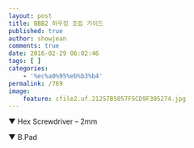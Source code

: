 ```yaml
---
layout: post
title: BBB2 하우징 조립 가이드
published: true
author: showjean
comments: true
date: 2016-02-29 06:02:46
tags: [ ]
categories:
    - '%ec%a0%95%eb%b3%b4'
permalink: /769
image:
    feature: cfile2.uf.21257B5057F5CD9F305274.jpg
---
```


  






  




▼ Hex Screwdriver &#8211; 2mm


  
 




  







  







  







  







  







  







  







  







  







  







  







  







  







  









  ▼ B.Pad



  










  







  







  







  







  







  







  







  







  







  
 







&nbsp;